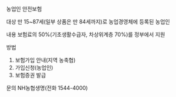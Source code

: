 농업인 안전보험

대상
만 15~87세(일부 상품은 만 84세까지)로 농업경영체에 등록된 농업인 

내용
보험료의 50%(기초생활수급자, 차상위계층 70%)를 정부에서 지원

방법
1. 보험가입 안내(지역 농축협)
2. 가입신청(농업인)
3. 보험증권 발급

문의
NH농협생명(전화 1544-4000)
